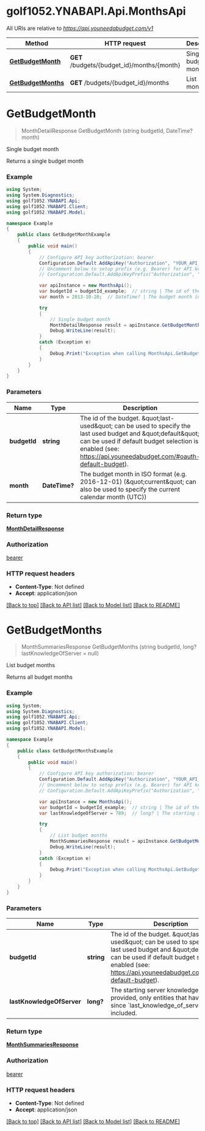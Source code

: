 # golf1052.YNABAPI.Api.MonthsApi

All URIs are relative to *https://api.youneedabudget.com/v1*

Method | HTTP request | Description
------------- | ------------- | -------------
[**GetBudgetMonth**](MonthsApi.md#getbudgetmonth) | **GET** /budgets/{budget_id}/months/{month} | Single budget month
[**GetBudgetMonths**](MonthsApi.md#getbudgetmonths) | **GET** /budgets/{budget_id}/months | List budget months


<a name="getbudgetmonth"></a>
# **GetBudgetMonth**
> MonthDetailResponse GetBudgetMonth (string budgetId, DateTime? month)

Single budget month

Returns a single budget month

### Example
```csharp
using System;
using System.Diagnostics;
using golf1052.YNABAPI.Api;
using golf1052.YNABAPI.Client;
using golf1052.YNABAPI.Model;

namespace Example
{
    public class GetBudgetMonthExample
    {
        public void main()
        {
            // Configure API key authorization: bearer
            Configuration.Default.AddApiKey("Authorization", "YOUR_API_KEY");
            // Uncomment below to setup prefix (e.g. Bearer) for API key, if needed
            // Configuration.Default.AddApiKeyPrefix("Authorization", "Bearer");

            var apiInstance = new MonthsApi();
            var budgetId = budgetId_example;  // string | The id of the budget. \"last-used\" can be used to specify the last used budget and \"default\" can be used if default budget selection is enabled (see: https://api.youneedabudget.com/#oauth-default-budget).
            var month = 2013-10-20;  // DateTime? | The budget month in ISO format (e.g. 2016-12-01) (\"current\" can also be used to specify the current calendar month (UTC))

            try
            {
                // Single budget month
                MonthDetailResponse result = apiInstance.GetBudgetMonth(budgetId, month);
                Debug.WriteLine(result);
            }
            catch (Exception e)
            {
                Debug.Print("Exception when calling MonthsApi.GetBudgetMonth: " + e.Message );
            }
        }
    }
}
```

### Parameters

Name | Type | Description  | Notes
------------- | ------------- | ------------- | -------------
 **budgetId** | **string**| The id of the budget. \&quot;last-used\&quot; can be used to specify the last used budget and \&quot;default\&quot; can be used if default budget selection is enabled (see: https://api.youneedabudget.com/#oauth-default-budget). | 
 **month** | **DateTime?**| The budget month in ISO format (e.g. 2016-12-01) (\&quot;current\&quot; can also be used to specify the current calendar month (UTC)) | 

### Return type

[**MonthDetailResponse**](MonthDetailResponse.md)

### Authorization

[bearer](../README.md#bearer)

### HTTP request headers

 - **Content-Type**: Not defined
 - **Accept**: application/json

[[Back to top]](#) [[Back to API list]](../README.md#documentation-for-api-endpoints) [[Back to Model list]](../README.md#documentation-for-models) [[Back to README]](../README.md)

<a name="getbudgetmonths"></a>
# **GetBudgetMonths**
> MonthSummariesResponse GetBudgetMonths (string budgetId, long? lastKnowledgeOfServer = null)

List budget months

Returns all budget months

### Example
```csharp
using System;
using System.Diagnostics;
using golf1052.YNABAPI.Api;
using golf1052.YNABAPI.Client;
using golf1052.YNABAPI.Model;

namespace Example
{
    public class GetBudgetMonthsExample
    {
        public void main()
        {
            // Configure API key authorization: bearer
            Configuration.Default.AddApiKey("Authorization", "YOUR_API_KEY");
            // Uncomment below to setup prefix (e.g. Bearer) for API key, if needed
            // Configuration.Default.AddApiKeyPrefix("Authorization", "Bearer");

            var apiInstance = new MonthsApi();
            var budgetId = budgetId_example;  // string | The id of the budget. \"last-used\" can be used to specify the last used budget and \"default\" can be used if default budget selection is enabled (see: https://api.youneedabudget.com/#oauth-default-budget).
            var lastKnowledgeOfServer = 789;  // long? | The starting server knowledge.  If provided, only entities that have changed since `last_knowledge_of_server` will be included. (optional) 

            try
            {
                // List budget months
                MonthSummariesResponse result = apiInstance.GetBudgetMonths(budgetId, lastKnowledgeOfServer);
                Debug.WriteLine(result);
            }
            catch (Exception e)
            {
                Debug.Print("Exception when calling MonthsApi.GetBudgetMonths: " + e.Message );
            }
        }
    }
}
```

### Parameters

Name | Type | Description  | Notes
------------- | ------------- | ------------- | -------------
 **budgetId** | **string**| The id of the budget. \&quot;last-used\&quot; can be used to specify the last used budget and \&quot;default\&quot; can be used if default budget selection is enabled (see: https://api.youneedabudget.com/#oauth-default-budget). | 
 **lastKnowledgeOfServer** | **long?**| The starting server knowledge.  If provided, only entities that have changed since &#x60;last_knowledge_of_server&#x60; will be included. | [optional] 

### Return type

[**MonthSummariesResponse**](MonthSummariesResponse.md)

### Authorization

[bearer](../README.md#bearer)

### HTTP request headers

 - **Content-Type**: Not defined
 - **Accept**: application/json

[[Back to top]](#) [[Back to API list]](../README.md#documentation-for-api-endpoints) [[Back to Model list]](../README.md#documentation-for-models) [[Back to README]](../README.md)


